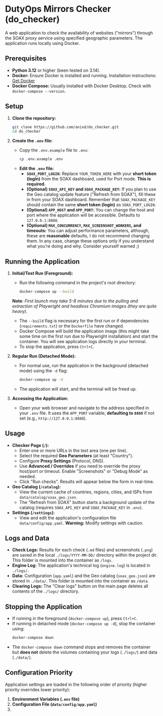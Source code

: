 # DutyOps Mirrors Checker (do_checker)

A web application to check the availability of websites ("mirrors") through the SOAX proxy service using specified geographic parameters. The application runs locally using Docker.

## Prerequisites

* **Python 3.12** or higher (been tested on 3.14).
* **Docker:** Ensure Docker is installed and running. Installation instructions: [Get Docker](https://docs.docker.com/get-docker/)
* **Docker Compose:** Usually installed with Docker Desktop. Check with `docker-compose --version`.

## Setup

1.  **Clone the repository:**
    ```bash
    git clone https://github.com/anixd/do_checker.git
    cd do_checker
    ```

2.  **Create the `.env` file:**
    * Copy the `.env.example` file to `.env`:
        ```bash
        cp .env.example .env
        ```
    * **Edit the `.env` file:**
        * **`SOAX_PORT_LOGIN`:** Replace `YOUR_TOKEN_HERE` with your **short token (login)** from the SOAX dashboard, used for Port mode. **This is required.**
        * **(Optional) `SOAX_API_KEY` and `SOAX_PACKAGE_KEY`:** If you plan to use the Geo catalog update feature ("Refresh from SOAX"), fill these in from your SOAX dashboard. Remember that `SOAX_PACKAGE_KEY` should contain the same **short token (login)** as `SOAX_PORT_LOGIN`.
        * **(Optional) `APP_HOST` and `APP_PORT`:** You can change the host and port where the application will be accessible. Defaults to `127.0.0.1:8888`.
        * **(Optional) `MAX_CONCURRENCY`, `MAX_SCREENSHOT_WORKERS`, and timeouts:** You can adjust performance parameters, although, these are **reasonable** defaults, I do not recommend changing them. In any case, change these options only if you understand what you're doing and why. Consider yourself warned ;)

## Running the Application

1.  **Initial/Test Run (Foreground):**
    * Run the following command in the project's root directory:
        ```bash
        docker-compose up --build
        ```

    **Note**:  *First launch may take 5-8 minutes due to the pulling and extraction of Playwright and headless Chromium images (they are quite heavy).*
    
    * The `--build` flag is necessary for the first run or if dependencies (`requirements.txt`) or the `Dockerfile` have changed.
    * Docker Compose will build the application image (this might take some time on the first run due to Playwright installation) and start the container. You will see application logs directly in your terminal.
    * To stop the application, press `Ctrl+C`.

2.  **Regular Run (Detached Mode):**
    * For normal use, run the application in the background (detached mode) using the `-d` flag:
        ```bash
        docker-compose up -d
        ```
    * The application will start, and the terminal will be freed up.

3.  **Accessing the Application:**
    * Open your web browser and navigate to the address specified in your `.env` file. It uses the `APP_PORT` variable, **defaulting to `8888`** if not set (e.g., `http://127.0.0.1:8888`).

## Usage

* **Checker Page (`/`):**
    * Enter one or more URLs in the text area (one per line).
    * Select the required **Geo Parameters** (at least "Country").
    * Configure **Proxy Settings** (Protocol, DNS).
    * Use **Advanced / Overrides** if you need to override the proxy host/port or timeout. Enable "Screenshots" or "Debug Mode" as needed.
    * Click "Run checks". Results will appear below the form in real-time.
* **Geo Catalog (`/catalog`):**
    * View the current cache of countries, regions, cities, and ISPs from `data/catalog/soax_geo.json`.
    * The "Refresh from SOAX" button starts a background update of the catalog (requires `SOAX_API_KEY` and `SOAX_PACKAGE_KEY` in `.env`).
* **Settings (`/settings`):**
    * View and edit the application's configuration file `data/config/app.yaml`. **Warning:** Modify settings with caution.

## Logs and Data

* **Check Logs:** Results for each check (`.md` files) and screenshots (`.png`) are saved in the local `./logs/YYYY-MM-DD/` directory within the project dir. This folder is mounted into the container as `/logs`.
* **Engine Log:** The application's technical log (`engine.log`) is located in `./logs/`.
* **Data:** Configuration (`app.yaml`) and the Geo catalog (`soax_geo.json`) are stored in `./data/`. This folder is mounted into the container as `/data`.
* **Clearing Logs:** The "Clear logs" button on the main page deletes all contents of the `./logs/` directory.

## Stopping the Application

* If running in the foreground (`docker-compose up`), press `Ctrl+C`.
* If running in detached mode (`docker-compose up -d`), stop the container using:
    ```bash
    docker-compose down
    ```
* The `docker-compose down` command stops and removes the container but **does not** delete the volumes containing your logs (`./logs/`) and data (`./data/`).

## Configuration Priority

Application settings are loaded in the following order of priority (higher priority overrides lower priority):

1.  **Environment Variables (`.env` file)**
2.  **Configuration File (`data/config/app.yaml`)**
3. 
